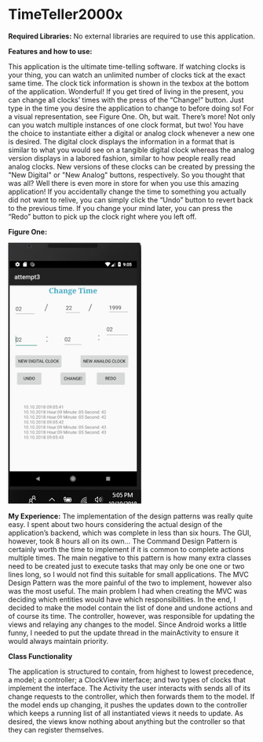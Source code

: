 # TimeTeller2000x

<b>Required Libraries:</b>
No external libraries are required to use this application.

<b>Features and how to use:</b>

 This application is the ultimate time-telling software. If watching clocks is your thing, you can watch an unlimited number of clocks tick at the exact same time. The clock tick information is shown in the texbox at the bottom of the application. Wonderful! If you get tired of living in the present, you can change all clocks’ times with the press of the “Change!” button. Just type in the time you desire the application to change to before doing so! For a visual representation, see Figure One. 
Oh, but wait. There’s more! Not only can you watch multiple instances of one clock format, but two! You have the choice to instantiate either a digital or analog clock whenever a new one is desired. The digital clock displays the information in a format that is similar to what you would see on a tangible digital clock whereas the analog version displays in a labored fashion, similar to how people really read analog clocks. New versions of these clocks can be created by pressing the "New Digital" or "New Analog" buttons, respectively.
So you thought that was all? Well there is even more in store for when you use this amazing application! If you accidentally change the time to something you actually did not want to relive, you can simply click the “Undo” button to revert back to the previous time. If you change your mind later, you can press the “Redo” button to pick up the clock right where you left off. 

<b>Figure One:</b>

![alt text](https://github.com/murphman29/TimeTeller2000x/blob/master/Screenshot%20(12).png)

<b>My Experience:</b>
	The implementation of the design patterns was really quite easy. I spent about two hours considering the actual design of the application’s backend, which was complete in less than six hours. The GUI, however, took 8 hours all on its own…
	The Command Design Pattern is certainly worth the time to implement if it is common to complete actions multiple times. The main negative to this pattern is how many extra classes need to be created just to execute tasks that may only be one one or two lines long, so I would not find this suitable for small applications. 
	The MVC Design Pattern was the more painful of the two to implement, however also was the most useful. The main problem I had when creating the MVC was deciding which entities would have which responsibilities. In the end, I decided to make the model contain the list of done and undone actions and of course its time. The controller, however, was responsible for updating the views and relaying any changes to the model. Since Android works a little funny, I needed to put the update thread in the mainActivity to ensure it would always maintain priority. 
	
<b> Class Functionality </b>

The application is structured to contain, from highest to lowest precedence, a model; a controller; a ClockView interface; and two types of clocks that implement the interface. The Activity the user interacts with sends all of its change requests to the controller, which then forwards them to the model. If the model ends up changing, it pushes the updates down to the controller which keeps a running list of all instantiated views it needs to update. As desired, the views know nothing about anything but the controller so that they can register themselves. 

